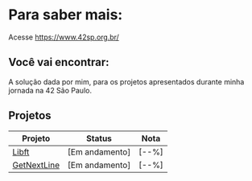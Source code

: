# Para saber mais:
Acesse https://www.42sp.org.br/
## Você vai encontrar:
A solução dada por mim, para os projetos apresentados durante minha jornada na 42 São Paulo.
## Projetos
| Projeto		| Status    				| Nota				|
|---------------|---------------------------|-------------------|
| [Libft](https://github.com/dnl007/curso-42/tree/master/libft)| [Em andamento]            | [--%]             |
| [GetNextLine](https://github.com/dnl007/curso-42/tree/master/getnextline)| [Em andamento]            | [--%]             |
